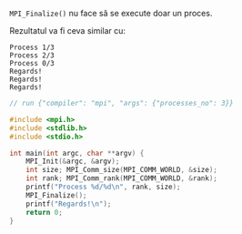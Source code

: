 `MPI_Finalize()` nu face să se execute doar un proces.

Rezultatul va fi ceva similar cu:
```
Process 1/3
Process 2/3
Process 0/3
Regards!
Regards!
Regards!
```

```c
// run {"compiler": "mpi", "args": {"processes_no": 3}}

#include <mpi.h>
#include <stdlib.h>
#include <stdio.h>

int main(int argc, char **argv) {
	MPI_Init(&argc, &argv);
	int size; MPI_Comm_size(MPI_COMM_WORLD, &size);
	int rank; MPI_Comm_rank(MPI_COMM_WORLD, &rank);
	printf("Process %d/%d\n", rank, size);
	MPI_Finalize();
	printf("Regards!\n");
	return 0;
}
```